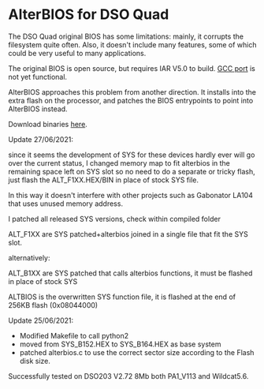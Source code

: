 # AlterBIOS for DSO Quad

The DSO Quad original BIOS has some limitations: mainly, it corrupts the filesystem quite often.
Also, it doesn't include many features, some of which could be very useful to many applications.

The original BIOS is open source, but requires IAR V5.0 to build.
[GCC port](https://github.com/neilstockbridge/dsoquad-BIOS) is not yet functional.

AlterBIOS approaches this problem from another direction. It installs into the extra flash on
the processor, and patches the BIOS entrypoints to point into AlterBIOS instead.

Download binaries [here](http://koti.kapsi.fi/~jpa/dsoquad/).

Update 27/06/2021:

since it seems the development of SYS for these devices hardly ever will go over the current status, I changed memory map to fit alterbios in the remaining space left on SYS slot so no need to do a separate or tricky flash, just flash the ALT_F1XX.HEX/BIN in place of stock SYS file.

In this way it doesn't interfere with other projects such as Gabonator LA104 that uses unused memory address.

I patched all released SYS versions, check within compiled folder

ALT_F1XX are SYS patched+alterbios joined in a single file that fit the SYS slot.

alternatively:

ALT_B1XX are SYS patched that calls alterbios functions, it must be flashed in place of stock SYS

ALTBIOS is the overwritten SYS function file, it is flashed at the end of 256KB flash (0x08044000)

Update 25/06/2021:

- Modified Makefile to call python2
- moved from SYS_B152.HEX to SYS_B164.HEX as base system
- patched alterbios.c to use the correct sector size according to the Flash disk size.

Successfully tested on DSO203 V2.72 8Mb both PA1_V113 and Wildcat5.6.
